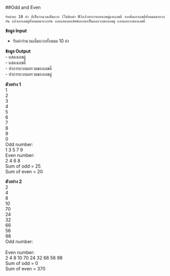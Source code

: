 ##Odd and Even

	รับค่ามา 10 ค่า ที่เป็นจำนวนเต็มบวก (ไม่นับค่า 0)แล้วทำการแยกเลขคู่และเลขคี่ จากนั้นเอาเลขคี่ทั้งหมดมาบวกกัน แล้วเอาเลขคู่ทั้งหมดมาบวกกัน และแสดงผลลัพธ์ออกมาเป็นผลบวกของเลขคู่ และผลบวกของเลขคี่

**ข้อมูล Input** 
- รับค่าจำนวนเต็มบวกทั้งหมด 10 ค่า

**ข้อมูล Output**
<br/>- แสดงเลขคู่
<br/>- แสดงเลขคี่
<br/>- ทำการบวกผลรวมของเลขคี่
<br/>- ทำการบวกผลรวมของเลขคู่


**ตัวอย่าง 1**
<br/>1
<br/>2
<br/>3
<br/>4
<br/>5
<br/>6
<br/>7
<br/>8
<br/>9
<br/>0
<br/>Odd number:
<br/>1 3 5 7 9
<br/>Even number:
<br/>2 4 6 8
<br/>Sum of odd = 25
<br/>Sum of even = 20

**ตัวอย่าง 2**
<br/>2
<br/>4
<br/>8
<br/>10
<br/>70
<br/>24
<br/>32
<br/>66
<br/>56
<br/>98
<br/>Odd number:
<br/>
<br/>Even number:
<br/>2 4 8 10 70 24 32 66 56 98
<br/>Sum of odd = 0
<br/>Sum of even = 370
